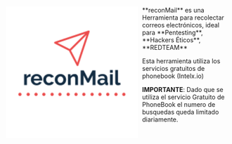 <p align="center">
<img src="images/reconMail.png"
	alt="reconMail logo"
	width="300"
	style="float: left; margin-right: 10px;" />
</p>
**reconMail** es una Herramienta para recolectar correos electrónicos, ideal para **Pentesting**, **Hackers Éticos**, **REDTEAM**

Esta herramienta utiliza los servicios gratuitos de phonebook (Intelx.io)

**IMPORTANTE**: Dado que se utiliza el servicio Gratuito de PhoneBook el numero de busquedas queda limitado diariamente.


